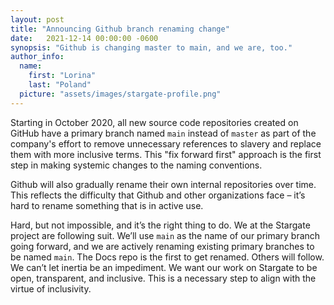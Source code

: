 ```yaml
---
layout: post
title: "Announcing Github branch renaming change"
date:   2021-12-14 00:00:00 -0600
synopsis: "Github is changing master to main, and we are, too."
author_info:
  name:
    first: "Lorina"
    last: "Poland"
  picture: "assets/images/stargate-profile.png"
---
```


Starting in October 2020, all new source code repositories created on GitHub have a primary branch named `main` instead of `master` as part of the company's effort to remove unnecessary references to slavery and replace them with more inclusive terms. This "fix forward first" approach is the first step in making systemic changes to the naming conventions. 

Github will also gradually rename their own internal repositories over time. This reflects the difficulty that Github and other organizations face – it’s hard to rename something that is in active use.

Hard, but not impossible, and it’s the right thing to do. We at the Stargate project are following suit. We’ll use `main` as the name of our primary branch going forward, and we are actively renaming existing primary branches to be named `main`. The Docs repo is the first to get renamed. Others will follow. We can’t let inertia be an impediment. We want our work on Stargate to be open, transparent, and inclusive. This is a necessary step to align with the virtue of inclusivity.

